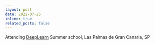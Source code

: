 ```yaml
---
layout: post
date: 2022-07-25
inline: true
related_posts: false
---
```


Attending <a href='https://deeplearn.irdta.eu/2022su/'>DeepLearn</a> Summer school, Las Palmas de Gran Canaria, SP